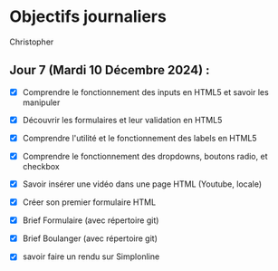 # Objectifs journaliers

Christopher

## Jour 7 (Mardi 10 Décembre 2024) :

- [X] Comprendre le fonctionnement des inputs en HTML5 et savoir les manipuler
- [X] Découvrir les formulaires et leur validation en HTML5
- [X] Comprendre l'utilité et le fonctionnement des labels en HTML5
- [X] Comprendre le fonctionnement des dropdowns, boutons radio, et checkbox
- [x] Savoir insérer une vidéo dans une page HTML (Youtube, locale)
- [x] Créer son premier formulaire HTML
- [x] Brief Formulaire (avec répertoire git)
- [x] Brief Boulanger  (avec répertoire git)
- [X] savoir faire un rendu sur Simplonline


